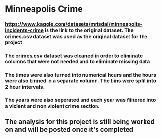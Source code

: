 # Minneapolis Crime 
### https://www.kaggle.com/datasets/mrisdal/minneapolis-incidents-crime is the link to the original dataset. The crimes.csv dataset was used as the original dataset for the project 
### The crimes.csv dataset was cleaned in order to eliminate columns that were not needed and to eliminate missing data
### The times were also turned into numerical hours and the hours were also binned in a separate column. The bins were split into 2 hour intervals. 
### The years were also seperated and each year was filitered into a violent and non violent crime section. 

## The analysis for this project is still being worked on and will be posted once it's completed 
